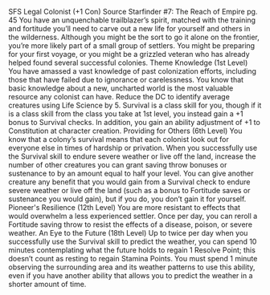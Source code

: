 
SFS Legal Colonist (+1 Con)
Source Starfinder #7: The Reach of Empire pg. 45
You have an unquenchable trailblazer’s spirit, matched with the training and fortitude you’ll need to carve out a new life for yourself and others in the wilderness. Although you might be the sort to go it alone on the frontier, you’re more likely part of a small group of settlers. You might be preparing for your first voyage, or you might be a grizzled veteran who has already helped found several successful colonies.
Theme Knowledge (1st Level)
You have amassed a vast knowledge of past colonization efforts, including those that have failed due to ignorance or carelessness. You know that basic knowledge about a new, uncharted world is the most valuable resource any colonist can have. Reduce the DC to identify average creatures using Life Science by 5. Survival is a class skill for you, though if it is a class skill from the class you take at 1st level, you instead gain a +1 bonus to Survival checks. In addition, you gain an ability adjustment of +1 to Constitution at character creation.
Providing for Others (6th Level)
You know that a colony’s survival means that each colonist look out for everyone else in times of hardship or privation. When you successfully use the Survival skill to endure severe weather or live off the land, increase the number of other creatures you can grant saving throw bonuses or sustenance to by an amount equal to half your level. You can give another creature any benefit that you would gain from a Survival check to endure severe weather or live off the land (such as a bonus to Fortitude saves or sustenance you would gain), but if you do, you don’t gain it for yourself.
Pioneer's Resilience (12th Level)
You are more resistant to effects that would overwhelm a less experienced settler. Once per day, you can reroll a Fortitude saving throw to resist the effects of a disease, poison, or severe weather.
An Eye to the Future (18th Level)
Up to twice per day when you successfully use the Survival skill to predict the weather, you can spend 10 minutes contemplating what the future holds to regain 1 Resolve Point; this doesn’t count as resting to regain Stamina Points. You must spend 1 minute observing the surrounding area and its weather patterns to use this ability, even if you have another ability that allows you to predict the weather in a shorter amount of time.